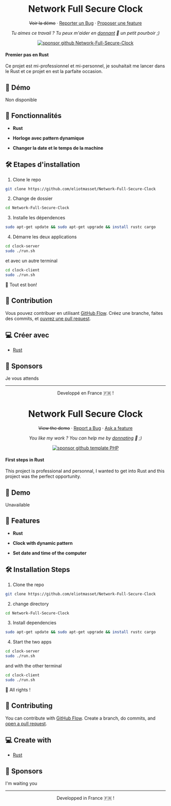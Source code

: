 <h1 align="center">
  Network Full Secure Clock
</h1>

<p align="center">
    <del><a role="link" aria-disabled="true">Voir la démo</a></del>
    ·
    <a href="https://github.com/eliotmasset/Network-Full-Secure-Clock/issues/new/choose">Reporter un Bug</a>
    ·
    <a href="https://github.com/eliotmasset/Network-Full-Secure-Clock/issues/new/choose">Proposer une feature</a>
</p>

<p align="center">
<i>Tu aimes ce travail ? Tu peux m'aider en <a href="https://paypal.me/eliotmasset/10">donnant</a>  💸 un petit pourboir ;)</i>
</p>

<p align="center">
<a href="https://www.paypal.me/eliotmasset"><img src="https://img.shields.io/badge/support-PayPal-blue?logo=PayPal&style=flat-square&label=Donate" alt="sponsor github Network-Full-Secure-Clock"/>
</a>
</p>

#### Premier pas en Rust

Ce projet est mi-professionnel et mi-personnel, je souhaitait me lancer dans le Rust et ce projet en est la parfaite occasion.

## 🚀 Démo

<a role="link" aria-disabled="true">
  Non disponible
<!--<img src="https://img.shields.io/website?url=https%3A%2F%2Frahuldkjain.github.io%2Fgh-profile-readme-generator&logo=github&style=flat-square" />-->
</a>

## 🧐 Fonctionnalités

- **Rust**

- **Horloge avec pattern dynamique**

- **Changer la date et le temps de la machine**

## 🛠️ Etapes d'installation

1. Clone le repo

```bash
git clone https://github.com/eliotmasset/Network-Full-Secure-Clock
```

2. Change de dossier

```bash
cd Network-Full-Secure-Clock
```

3. Installe les dépendences

```bash
sudo apt-get update && sudo apt-get upgrade && install rustc cargo
```

4. Démarre les deux applications

```bash
cd clock-server
sudo ./run.sh
```

et avec un autre terminal

```bash
cd clock-client
sudo ./run.sh
```

🌟 Tout est bon!

## 🍰 Contribution

Vous pouvez contribuer en utilisant [GitHub Flow](https://guides.github.com/introduction/flow). Créez une branche, faites des commits, et [ouvrez une pull request](https://github.com/eliotmasset/Network-Full-Secure-Clock/compare).

## 💻 Créer avec

- [Rust](https://www.rust-lang.org/)

<!--## 🙇 Remerciements-->

## 🙇 Sponsors

Je vous attends

<hr>
<p align="center">
Developpé en France 🇫🇷 !
</p>

<h1 align="center">
  Network Full Secure Clock
</h1>

<p align="center">
    <del><a role="link" aria-disabled="true">View the demo</a></del>
    ·
    <a href="https://github.com/eliotmasset/Network-Full-Secure-Clock/issues/new/choose">Report a Bug</a>
    ·
    <a href="https://github.com/eliotmasset/Network-Full-Secure-Clock/issues/new/choose">Ask a feature</a>
</p>

<p align="center">
<i>You like my work ? You can help me by <a href="https://paypal.me/eliotmasset/10">donnating</a>  💸 ;)</i>
</p>

<p align="center">
<a href="https://www.paypal.me/eliotmasset"><img src="https://img.shields.io/badge/support-PayPal-blue?logo=PayPal&style=flat-square&label=Donate" alt="sponsor github template PHP"/>
</a>
</p>

#### First steps in Rust

This project is professional and personnal, I wanted to get into Rust and this project was the perfect opportunity.

## 🚀 Demo

<a role="link" aria-disabled="true">
  Unavailable
<!--<img src="https://img.shields.io/website?url=https%3A%2F%2Frahuldkjain.github.io%2Fgh-profile-readme-generator&logo=github&style=flat-square" />-->
</a>

## 🧐 Features

- **Rust**

- **Clock with dynamic pattern**

- **Set date and time of the computer**

## 🛠️ Installation Steps

1. Clone the repo

```bash
git clone https://github.com/eliotmasset/Network-Full-Secure-Clock
```

2. change directory

```bash
cd Network-Full-Secure-Clock
```

3. Install dependencies

```bash
sudo apt-get update && sudo apt-get upgrade && install rustc cargo
```

4. Start the two apps

```bash
cd clock-server
sudo ./run.sh
```

and with the other terminal

```bash
cd clock-client
sudo ./run.sh
```

🌟 All rights !

## 🍰 Contributing

You can contribute with [GitHub Flow](https://guides.github.com/introduction/flow). Create a branch, do commits, and [open a pull request](https://github.com/eliotmasset/Network-Full-Secure-Clock/compare).

## 💻 Create with

- [Rust](https://www.rust-lang.org/)

<!--## 🙇 Thanks-->

## 🙇 Sponsors

I'm waiting you

<hr>
<p align="center">
Developped in France 🇫🇷 !
</p>
